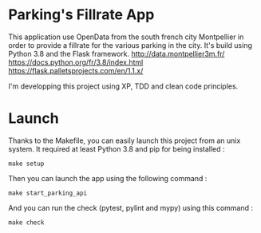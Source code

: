 # Parking's Fillrate App

This application use OpenData from the south french city Montpellier in order to provide a fillrate for the various parking in the city.
It's build using Python 3.8 and the Flask framework.
http://data.montpellier3m.fr/
https://docs.python.org/fr/3.8/index.html
https://flask.palletsprojects.com/en/1.1.x/

I'm developping this project using XP, TDD and clean code principles.


# Launch

Thanks to the Makefile, you can easily launch this project from an unix system.
It required at least Python 3.8 and pip for being installed :
	
	make setup

Then you can launch the app using the following command :

	make start_parking_api

And you can run the check (pytest, pylint and mypy) using this command :

	make check

